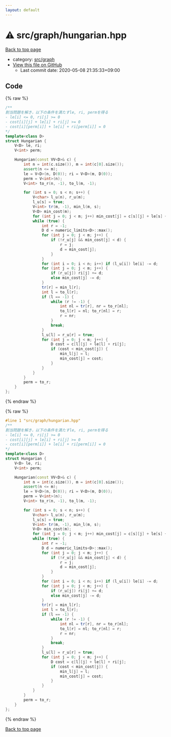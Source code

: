 ```yaml
---
layout: default
---
```


<!-- mathjax config similar to math.stackexchange -->
<script type="text/javascript" async
  src="https://cdnjs.cloudflare.com/ajax/libs/mathjax/2.7.5/MathJax.js?config=TeX-MML-AM_CHTML">
</script>
<script type="text/x-mathjax-config">
  MathJax.Hub.Config({
    TeX: { equationNumbers: { autoNumber: "AMS" }},
    tex2jax: {
      inlineMath: [ ['$','$'] ],
      processEscapes: true
    },
    "HTML-CSS": { matchFontHeight: false },
    displayAlign: "left",
    displayIndent: "2em"
  });
</script>

<script type="text/javascript" src="https://cdnjs.cloudflare.com/ajax/libs/jquery/3.4.1/jquery.min.js"></script>
<script src="https://cdn.jsdelivr.net/npm/jquery-balloon-js@1.1.2/jquery.balloon.min.js" integrity="sha256-ZEYs9VrgAeNuPvs15E39OsyOJaIkXEEt10fzxJ20+2I=" crossorigin="anonymous"></script>
<script type="text/javascript" src="../../../assets/js/copy-button.js"></script>
<link rel="stylesheet" href="../../../assets/css/copy-button.css" />


# :warning: src/graph/hungarian.hpp

<a href="../../../index.html">Back to top page</a>

* category: <a href="../../../index.html#5442c8f317d712204bf06ed26672e17c">src/graph</a>
* <a href="{{ site.github.repository_url }}/blob/master/src/graph/hungarian.hpp">View this file on GitHub</a>
    - Last commit date: 2020-05-08 21:35:33+09:00




## Code

<a id="unbundled"></a>
{% raw %}
```cpp
/**
割当問題を解き，以下の条件を満たすle, ri, permを得る
- le[i] <= 0, ri[j] >= 0
- cost[i][j] + le[i] + ri[j] >= 0
- cost[i][perm[i]] + le[i] + ri[perm[i]] = 0
*/
template<class D>
struct Hungarian {
    V<D> le, ri;
    V<int> perm;

    Hungarian(const VV<D>& c) {
        int n = int(c.size()), m = int(c[0].size());
        assert(n <= m);
        le = V<D>(n, D(0)); ri = V<D>(m, D(0));
        perm = V<int>(n);
        V<int> to_r(n, -1), to_l(m, -1);

        for (int s = 0; s < n; s++) {
            V<char> l_u(n), r_u(m);
            l_u[s] = true;
            V<int> tr(m, -1), min_l(m, s);
            V<D> min_cost(m);
            for (int j = 0; j < m; j++) min_cost[j] = c[s][j] + le[s] + ri[j];
            while (true) {
                int r = -1;
                D d = numeric_limits<D>::max();
                for (int j = 0; j < m; j++) {
                    if (!r_u[j] && min_cost[j] < d) {
                        r = j;
                        d = min_cost[j];
                    }
                }
                for (int i = 0; i < n; i++) if (l_u[i]) le[i] -= d;
                for (int j = 0; j < m; j++) {
                    if (r_u[j]) ri[j] += d;
                    else min_cost[j] -= d;
                }
                tr[r] = min_l[r];
                int l = to_l[r];
                if (l == -1) {
                    while (r != -1) {
                        int nl = tr[r], nr = to_r[nl];
                        to_l[r] = nl; to_r[nl] = r;
                        r = nr;
                    }
                    break;
                }
                l_u[l] = r_u[r] = true;
                for (int j = 0; j < m; j++) {
                    D cost = c[l][j] + le[l] + ri[j];
                    if (cost < min_cost[j]) {
                        min_l[j] = l;
                        min_cost[j] = cost;
                    }
                }
            }
        }
        perm = to_r;
    }
};

```
{% endraw %}

<a id="bundled"></a>
{% raw %}
```cpp
#line 1 "src/graph/hungarian.hpp"
/**
割当問題を解き，以下の条件を満たすle, ri, permを得る
- le[i] <= 0, ri[j] >= 0
- cost[i][j] + le[i] + ri[j] >= 0
- cost[i][perm[i]] + le[i] + ri[perm[i]] = 0
*/
template<class D>
struct Hungarian {
    V<D> le, ri;
    V<int> perm;

    Hungarian(const VV<D>& c) {
        int n = int(c.size()), m = int(c[0].size());
        assert(n <= m);
        le = V<D>(n, D(0)); ri = V<D>(m, D(0));
        perm = V<int>(n);
        V<int> to_r(n, -1), to_l(m, -1);

        for (int s = 0; s < n; s++) {
            V<char> l_u(n), r_u(m);
            l_u[s] = true;
            V<int> tr(m, -1), min_l(m, s);
            V<D> min_cost(m);
            for (int j = 0; j < m; j++) min_cost[j] = c[s][j] + le[s] + ri[j];
            while (true) {
                int r = -1;
                D d = numeric_limits<D>::max();
                for (int j = 0; j < m; j++) {
                    if (!r_u[j] && min_cost[j] < d) {
                        r = j;
                        d = min_cost[j];
                    }
                }
                for (int i = 0; i < n; i++) if (l_u[i]) le[i] -= d;
                for (int j = 0; j < m; j++) {
                    if (r_u[j]) ri[j] += d;
                    else min_cost[j] -= d;
                }
                tr[r] = min_l[r];
                int l = to_l[r];
                if (l == -1) {
                    while (r != -1) {
                        int nl = tr[r], nr = to_r[nl];
                        to_l[r] = nl; to_r[nl] = r;
                        r = nr;
                    }
                    break;
                }
                l_u[l] = r_u[r] = true;
                for (int j = 0; j < m; j++) {
                    D cost = c[l][j] + le[l] + ri[j];
                    if (cost < min_cost[j]) {
                        min_l[j] = l;
                        min_cost[j] = cost;
                    }
                }
            }
        }
        perm = to_r;
    }
};

```
{% endraw %}

<a href="../../../index.html">Back to top page</a>

